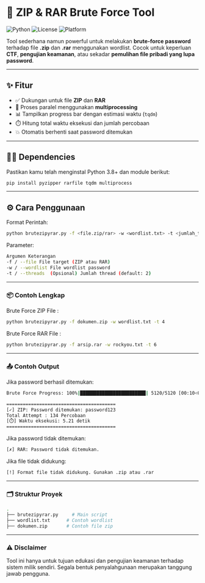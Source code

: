 # 🔐 ZIP & RAR Brute Force Tool

![Python](https://img.shields.io/badge/Python-3.8%2B-blue)
![License](https://img.shields.io/badge/License-MIT-green)
![Platform](https://img.shields.io/badge/Platform-Windows%20%7C%20Linux-lightgrey)

Tool sederhana namun powerful untuk melakukan **brute-force password** terhadap file **.zip** dan **.rar** menggunakan wordlist. Cocok untuk keperluan **CTF**, **pengujian keamanan**, atau sekadar **pemulihan file pribadi yang lupa password**.

---

## ✨ Fitur

- ✅ Dukungan untuk file **ZIP** dan **RAR**
- 🚀 Proses paralel menggunakan **multiprocessing**
- 📊 Tampilkan progress bar dengan estimasi waktu (`tqdm`)
- ⏱️ Hitung total waktu eksekusi dan jumlah percobaan
- 💥 Otomatis berhenti saat password ditemukan

---

## 🧑‍💻 Dependencies

Pastikan kamu telah menginstal Python 3.8+ dan module berikut:

```bash
pip install pyzipper rarfile tqdm multiprocess
```

---

## ⚙️ Cara Penggunaan

Format Perintah:

```bash
python brutezipyrar.py -f <file.zip/rar> -w <wordlist.txt> -t <jumlah_threads>
```

Parameter:
```bash
Argumen	Keterangan
-f / --file	File target (ZIP atau RAR)
-w / --wordlist	File wordlist password
-t / --threads	(Opsional) Jumlah thread (default: 2)
```
---

### 📦 Contoh Lengkap

Brute Force ZIP File :

```bash
python brutezipyrar.py -f dokumen.zip -w wordlist.txt -t 4
```

Brute Force RAR File :

```bash
python brutezipyrar.py -f arsip.rar -w rockyou.txt -t 6
```

---

### 📤 Contoh Output

Jika password berhasil ditemukan:

```bash
Brute Force Progress: 100%|████████████████████████| 5120/5120 [00:10<00:00, 502.01pass/s]

========================================
[✓] ZIP: Password ditemukan: password123
Total Attempt : 134 Percobaan
[⏱️] Waktu eksekusi: 5.21 detik
========================================
```

Jika password tidak ditemukan:

```bash
[✗] RAR: Password tidak ditemukan.
```

Jika file tidak didukung:

```bash
[!] Format file tidak didukung. Gunakan .zip atau .rar
```

---

### 🗂️ Struktur Proyek

```bash
.
├── brutezipyrar.py     # Main script
├── wordlist.txt      # Contoh wordlist
├── dokumen.zip       # Contoh file zip
```

---

### ⚠️ Disclaimer
Tool ini hanya untuk tujuan edukasi dan pengujian keamanan terhadap sistem milik sendiri.
Segala bentuk penyalahgunaan merupakan tanggung jawab pengguna.


